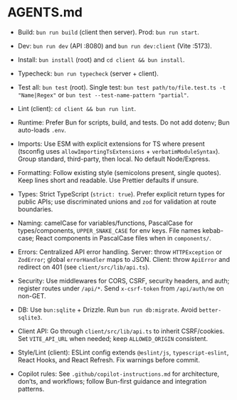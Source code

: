# AGENTS.md

- Build: `bun run build` (client then server). Prod: `bun run start`.
- Dev: `bun run dev` (API :8080) and `bun run dev:client` (Vite :5173).
- Install: `bun install` (root) and `cd client && bun install`.
- Typecheck: `bun run typecheck` (server + client).
- Test all: `bun test` (root). Single test: `bun test path/to/file.test.ts -t "Name|Regex"` or `bun test --test-name-pattern "partial"`.
- Lint (client): `cd client && bun run lint`.

- Runtime: Prefer Bun for scripts, build, and tests. Do not add dotenv; Bun auto-loads `.env`.
- Imports: Use ESM with explicit extensions for TS where present (tsconfig uses `allowImportingTsExtensions` + `verbatimModuleSyntax`). Group standard, third-party, then local. No default Node/Express.
- Formatting: Follow existing style (semicolons present, single quotes). Keep lines short and readable. Use Prettier defaults if unsure.
- Types: Strict TypeScript (`strict: true`). Prefer explicit return types for public APIs; use discriminated unions and `zod` for validation at route boundaries.
- Naming: camelCase for variables/functions, PascalCase for types/components, `UPPER_SNAKE_CASE` for env keys. File names kebab-case; React components in PascalCase files when in `components/`.
- Errors: Centralized API error handling. Server: throw `HTTPException` or `ZodError`; global `errorHandler` maps to JSON. Client: throw `ApiError` and redirect on 401 (see `client/src/lib/api.ts`).
- Security: Use middlewares for CORS, CSRF, security headers, and auth; register routes under `/api/*`. Send `x-csrf-token` from `/api/auth/me` on non-GET.
- DB: Use `bun:sqlite` + Drizzle. Run `bun run db:migrate`. Avoid `better-sqlite3`.
- Client API: Go through `client/src/lib/api.ts` to inherit CSRF/cookies. Set `VITE_API_URL` when needed; keep `ALLOWED_ORIGIN` consistent.
- Style/Lint (client): ESLint config extends `@eslint/js`, `typescript-eslint`, React Hooks, and React Refresh. Fix warnings before commit.
- Copilot rules: See `.github/copilot-instructions.md` for architecture, don’ts, and workflows; follow Bun-first guidance and integration patterns.
